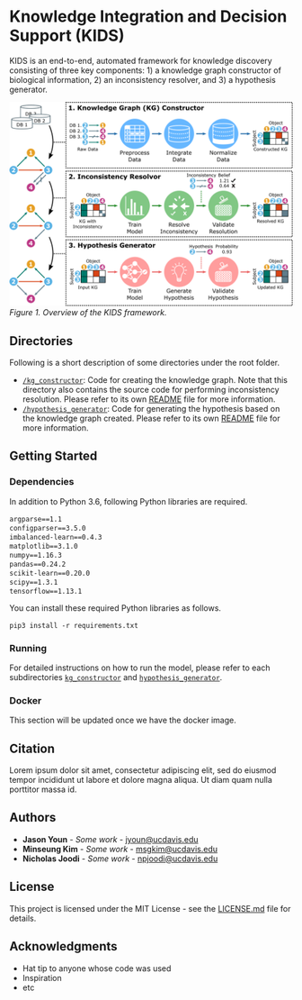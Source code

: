 # Knowledge Integration and Decision Support (KIDS)
KIDS is an end-to-end, automated framework for knowledge discovery consisting of three key components: 1) a knowledge graph constructor of biological  information, 2) an inconsistency resolver, and 3) a hypothesis generator.

![Figure 1](/images/Figure1.png)
*Figure 1. Overview of the KIDS framework.*

## Directories
Following is a short description of some directories under the root folder.

* <code>[/kg_constructor](/kg_constructor)</code>: Code for creating the knowledge graph. Note that this directory also contains the source code for performing inconsistency resolution. Please refer to its own [README](/kg_constructor/README.md) file for more information.
* <code>[/hypothesis_generator](/hypothesis_generator)</code>: Code for generating the hypothesis based on the knowledge graph created. Please refer to its own [README](/hypothesis_generator/README.md) file for more information.

## Getting Started
### Dependencies

In addition to Python 3.6, following Python libraries are required.

```
argparse==1.1
configparser==3.5.0
imbalanced-learn==0.4.3
matplotlib==3.1.0
numpy==1.16.3
pandas==0.24.2
scikit-learn==0.20.0
scipy==1.3.1
tensorflow==1.13.1
```

You can install these required Python libraries as follows.

```
pip3 install -r requirements.txt
```

### Running

For detailed instructions on how to run the model, please refer to each subdirectories <code>[kg_constructor](/kg_constructor)</code> and <code>[hypothesis_generator](/hypothesis_generator)</code>.

### Docker
This section will be updated once we have the docker image.

## Citation
Lorem ipsum dolor sit amet, consectetur adipiscing elit, sed do eiusmod tempor incididunt ut labore et dolore magna aliqua. Ut diam quam nulla porttitor massa id.

## Authors

* **Jason Youn** - *Some work* - <jyoun@ucdavis.edu>
* **Minseung Kim** - *Some work* - <msgkim@ucdavis.edu>
* **Nicholas Joodi** - *Some work* - <npjoodi@ucdavis.edu>

## License

This project is licensed under the MIT License - see the [LICENSE.md](LICENSE.md) file for details.

## Acknowledgments

* Hat tip to anyone whose code was used
* Inspiration
* etc
